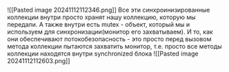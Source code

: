![[Pasted image 20241112112346.png]]
Все эти синхроинизированные коллекции внутри просто хранят нашу коллекцию, которую мы передали. А также внутри есть mutex - объект, который мы и используем для синхронизации(монитор его захватываем). И то, как они обеспечивают потокобезопасность - это просто перед вызовом метода коллекции пытаются захватить монитор, т.е. просто все методы коллекции находятся внутри synchronized блока
![[Pasted image 20241112112603.png]]